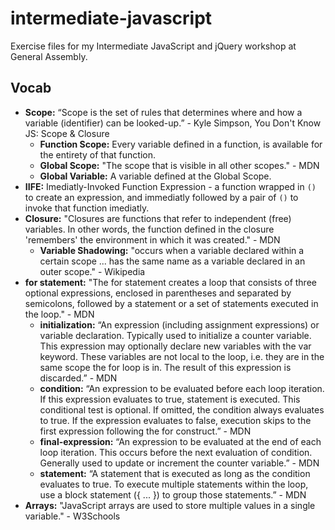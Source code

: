 # intermediate-javascript
Exercise files for my Intermediate JavaScript and jQuery workshop at General Assembly.

## Vocab

* **Scope:** “Scope is the set of rules that determines where and how a variable (identifier) can be looked-up.” - Kyle Simpson, You Don't Know JS: Scope & Closure
  * **Function Scope:** Every variable defined in a function, is available for the entirety of that function.
  * **Global Scope:** "The scope that is visible in all other scopes." - MDN
  * **Global Variable:** A variable defined at the Global Scope.
* **IIFE:** Imediatly-Invoked Function Expression - a function wrapped in `()` to create an expression, and immediatly followed by a pair of `()` to invoke that function imediatly.
* **Closure:** "Closures are functions that refer to independent (free) variables. In other words, the function defined in the closure 'remembers' the environment in which it was created." - MDN
  * **Variable Shadowing:** "occurs when a variable declared within a certain scope ... has the same name as a variable declared in an outer scope." - Wikipedia
* **for statement:** "The for statement creates a loop that consists of three optional expressions, enclosed in parentheses and separated by semicolons, followed by a statement or a set of statements executed in the loop." - MDN
  * **initialization:** “An expression (including assignment expressions) or variable declaration. Typically used to initialize a counter variable. This expression may optionally declare new variables with the var keyword. These variables are not local to the loop, i.e. they are in the same scope the for loop is in. The result of this expression is discarded.” - MDN
  * **condition:** “An expression to be evaluated before each loop iteration. If this expression evaluates to true, statement is executed. This conditional test is optional. If omitted, the condition always evaluates to true. If the expression evaluates to false, execution skips to the first expression following the for construct.” - MDN
  * **final-expression:** “An expression to be evaluated at the end of each loop iteration. This occurs before the next evaluation of condition. Generally used to update or increment the counter variable.” - MDN
  * **statement:** “A statement that is executed as long as the condition evaluates to true. To execute multiple statements within the loop, use a block statement ({ ... }) to group those statements.” - MDN
* **Arrays:** "JavaScript arrays are used to store multiple values in a single variable." - W3Schools 
